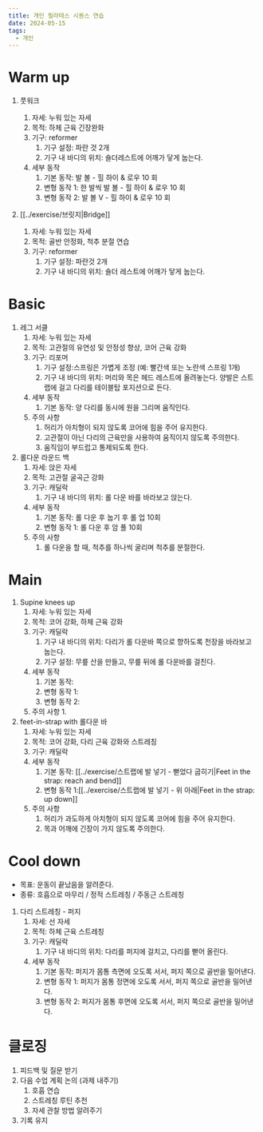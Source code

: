 ```yaml
---
title: 개인 필라테스 시퀀스 연습
date: 2024-05-15
tags:
  - 개인
---
```


# Warm up

1. 풋워크
    1. 자세: 누워 있는 자세
    2. 목적: 하체 근육 긴장완화
    3. 기구: reformer
        1. 기구 설정: 파란 것 2개
        2. 기구 내 바디의 위치: 숄더레스트에 어깨가 닿게 눕는다.
    4. 세부 동작
        1. 기본 동작: 발 볼 - 힐 하이 & 로우 10 회
        2. 변형 동작 1: 한 발씩 발 볼 - 힐 하이 & 로우 10 회
        3. 변형 동작 2: 발 볼 V - 힐 하이 & 로우 10 회

2. [[../exercise/브릿지|Bridge]]
    1. 자세: 누워 있는 자세
    2. 목적: 골반 안정화, 척추 분절 연습
    3. 기구: reformer
        1. 기구 설정: 파란것 2개
        2. 기구 내 바디의 위치: 숄더 레스트에 어깨가 닿게 눕는다.

# Basic

1. 레그 서클
    1. 자세: 누워 있는 자세
    2. 목적: 고관절의 유연성 및 안정성 향상, 코어 근육 강화
    3. 기구: 리포머
        1. 기구 설정:스프링은 가볍게 조정 (예: 빨간색 또는 노란색 스프링 1개)
        2. 기구 내 바디의 위치: 머리와 목은 헤드 레스트에 올려놓는다. 양발은 스트랩에 걸고 다리를 테이블탑 포지션으로 든다.
    4. 세부 동작
        1. 기본 동작: 양 다리를 동시에 원을 그리며 움직인다.
    5. 주의 사항
        1. 허리가 아치형이 되지 않도록 코어에 힘을 주어 유지한다.
        2. 고관절이 아닌 다리의 근육만을 사용하여 움직이지 않도록 주의한다.
        3. 움직임이 부드럽고 통제되도록 한다.
2. 롤다운 라운드 백
    1. 자세: 앉은 자세
    2. 목적: 고관절 굴곡근 강화
    3. 기구: 캐딜락
        1. 기구 내 바디의 위치: 롤 다운 바를 바라보고 앉는다.
    4. 세부 동작
        1. 기본 동작: 롤 다운 후 눕기 후 롤 업 10회
        2. 변형 동작 1: 롤 다운 후 암 풀 10회
    5. 주의 사항
        1. 롤 다운을 할 때, 척추를 하나씩 굴리며 척추를 분절한다.

# Main

1. Supine knees up
    1. 자세: 누워 있는 자세
    2. 목적: 코어 강화, 하체 근육 강화
    3. 기구: 캐딜락
        1. 기구 내 바디의 위치: 다리가 롤 다운바 쪽으로 향하도록 천장을 바라보고 눕는다.
        2. 기구 설정: 무릎 산을 만들고, 무릎 뒤에 롤 다운바를 걸친다.
    4. 세부 동작
        1. 기본 동작:
        2. 변형 동작 1:
        3. 변형 동작 2:
    5. 주의 사항
        1.
2. feet-in-strap with 롤다운 바
    1. 자세: 누워 있는 자세
    2. 목적: 코어 강화, 다리 근육 강화와 스트레칭
    3. 기구: 캐딜락
    4. 세부 동작
        1. 기본
           동작: [[../exercise/스트랩에 발 넣기 - 뻗었다 굽히기|Feet in the strap: reach and bend]]
        2. 변형 동작 1:[[../exercise/스트랩에 발 넣기 - 위 아래|Feet in the strap: up down]]
    5. 주의 사항
        1. 허리가 과도하게 아치형이 되지 않도록 코어에 힘을 주어 유지한다.
        2. 목과 어깨에 긴장이 가지 않도록 주의한다.

# Cool down

- 목표: 운동이 끝났음을 알려준다.
- 종류: 호흡으로 마무리 / 정적 스트레칭 / 주동근 스트레칭

1. 다리 스트레칭 - 퍼지
    1. 자세: 선 자세
    2. 목적: 하체 근육 스트레칭
    3. 기구: 캐딜락
        1. 기구 내 바디의 위치: 다리를 퍼지에 걸치고, 다리를 뻗어 올린다.
    4. 세부 동작
        1. 기본 동작: 퍼지가 몸통 측면에 오도록 서서, 퍼지 쪽으로 골반을 밀어낸다.
        2. 변형 동작 1: 퍼지가 몸통 정면에 오도록 서서, 퍼지 쪽으로 골반을 밀어낸다.
        3. 변형 동작 2: 퍼지가 몸통 후면에 오도록 서서, 퍼지 쪽으로 골반을 밀어낸다.

# 클로징

1. 피드백 및 질문 받기
2. 다음 수업 계획 논의 (과제 내주기)
    1. 호흡 연습
    2. 스트레칭 루틴 추천
    3. 자세 관찰 방법 알려주기
3. 기록 유지